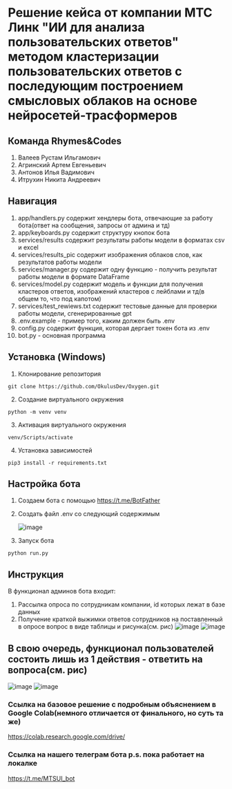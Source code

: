 # Решение кейса от компании МТС Линк "ИИ для анализа пользовательских ответов" методом кластеризации пользовательских ответов с последующим построением смысловых облаков на основе нейросетей-трасформеров

## Команда Rhymes&Codes
1. Валеев Рустам Ильгамович
2. Агринский Артем Евгеньевич
3. Антонов Илья Вадимович
4. Итрухин Никита Андреевич

## Навигация
1. app/handlers.py содержит хендлеры бота, отвечающие за работу бота(ответ на сообщения, запросы от админа и тд)
2. app/keyboards.py содержит структуру кнопок бота
3. services/results содержит результаты работы модели в форматах csv и excel
4. services/results_pic содержит изображения облаков слов, как результатов работы модели
5. services/manager.py содержит одну функцию - получить результат работы модели в формате DataFrame
6. services/model.py содержит модель и функции для получения кластеров ответов, изображений кластеров с лейблами и тд(в общем то, что под капотом)
7. services/test_rewiews.txt содержит тестовые данные для проверки работы модели, сгенерированные gpt
8. .env.example - пример того, каким должен быть .env
9. config.py содержит функция, которая дергает токен бота из .env
10. bot.py - основная программа

    
## Установка (Windows)

1. Клонирование репозитория 

```git clone https://github.com/OkulusDev/Oxygen.git```

2. Создание виртуального окружения

```python -m venv venv```

3. Активация виртуального окружения

```venv/Scripts/activate```

4. Установка зависимостей

```pip3 install -r requirements.txt```

## Настройка бота

1. Создаем бота с помощью https://t.me/BotFather

2. Создать файл .env со следующий содержимым

   ![image](https://github.com/user-attachments/assets/6789273f-6499-4820-a94b-60414ebb89a5)

3. Запуск бота

```python run.py```
## Инструкция

В функционал админов бота входит:
1. Рассылка опроса по сотрудникам компании, id которых лежат в базе данных
2. Получение краткой выжимки ответов сотрудников на поставленный в опросе вопрос в виде таблицы и рисунка(см. рис)
   ![image](https://github.com/user-attachments/assets/ea68d8cf-aaa1-436d-8c6c-f5436a059afd)
   ![image](https://github.com/user-attachments/assets/a3c16777-2e24-4f31-8ceb-4f7af604762f)

   
## В свою очередь, функционал пользователей состоить лишь из 1 действия - ответить на вопроса(см. рис)


   ![image](https://github.com/user-attachments/assets/dc62618d-3851-49f7-b865-1d76e14786d0)
   ![image](https://github.com/user-attachments/assets/d4f1f098-1e9c-4436-bb39-a2c42f2e4c22)

### Ссылка на базовое решение с подробным объяснением в Google Colab(немного отличается от финального, но суть та же)
https://colab.research.google.com/drive/

### Ссылка на нашего телеграм бота p.s. пока работает на локалке
https://t.me/MTSUI_bot
